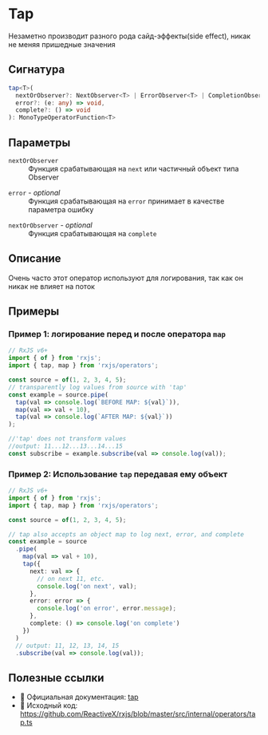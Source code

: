 # Tap

Незаметно производит разного рода сайд-эффекты(side effect), никак не меняя пришедные значения

## Сигнатура

```ts
tap<T>(
  nextOrObserver?: NextObserver<T> | ErrorObserver<T> | CompletionObserver<T> | ((x: T) => void),
  error?: (e: any) => void,
  complete?: () => void
): MonoTypeOperatorFunction<T>
```

## Параметры

<dl>
  <dt><code>nextOrObserver</code></dt>
  <dd>Функция срабатывающая на <code>next</code> или частичный объект типа Observer</dd>
</dl>

<dl>
  <dt><code>error</code> - <em>optional</em></dt>
  <dd>Функция срабатывающая на <code>error</code> принимает в качестве параметра ошибку</dd>
</dl>

<dl>
  <dt><code>nextOrObserver</code> - <em>optional</em></dt>
  <dd>Функция срабатывающая на <code>complete</code></dd>
</dl>

## Описание
Очень часто этот оператор используют для логирования, так как он никак не влияет на поток

## Примеры

### Пример 1: логирование перед и после оператора `map`

```ts
// RxJS v6+
import { of } from 'rxjs';
import { tap, map } from 'rxjs/operators';

const source = of(1, 2, 3, 4, 5);
// transparently log values from source with 'tap'
const example = source.pipe(
  tap(val => console.log(`BEFORE MAP: ${val}`)),
  map(val => val + 10),
  tap(val => console.log(`AFTER MAP: ${val}`))
);

//'tap' does not transform values
//output: 11...12...13...14...15
const subscribe = example.subscribe(val => console.log(val));
```

### Пример 2: Использование `tap` передавая ему объект

```ts
// RxJS v6+
import { of } from 'rxjs';
import { tap, map } from 'rxjs/operators';

const source = of(1, 2, 3, 4, 5);

// tap also accepts an object map to log next, error, and complete
const example = source
  .pipe(
    map(val => val + 10),
    tap({
      next: val => {
        // on next 11, etc.
        console.log('on next', val);
      },
      error: error => {
        console.log('on error', error.message);
      },
      complete: () => console.log('on complete')
    })
  )
  // output: 11, 12, 13, 14, 15
  .subscribe(val => console.log(val));
```


## Полезные ссылки
- 📰 Официальная документация: [tap](https://rxjs.dev/api/operators/tap)
- 📁 Исходный код: https://github.com/ReactiveX/rxjs/blob/master/src/internal/operators/tap.ts